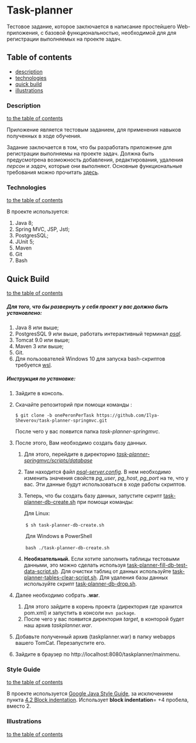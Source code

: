 # Task-planner

Тестовое задание, которое заключается в написание простейшего Web-приложения, с базовой функциональностью, необходимой для для регистрации выполняемых на проекте задач.

## Table of contents

* [description](README.md#description)
* [technologies](README.md#technologies)
* [quick build](README.md#Quick-Build)
* [illustrations](README.md#illustrations)



### Description
[to the table of contents](README.md#table-of-contents)

Приложение является тестовым заданием, для применения навыков полученных в ходе обучения.

Задание заключается в том, что бы разработать приложение для регистрации выполняемы на проекте задач. Должна быть предусмотрена возможность добавления, редактирования, удаления *персон*  и *задач*, которые они выполняют. Основные функциональные требования можно прочитать [здесь](FUNCTIONAL_REQUIREMENTS.md).

### Technologies
[to the table of contents](README.md#table-of-contents)

В проекте используется:

1. Java 8;
2. Spring MVC, JSP, Jstl;
3. PostgresSQL;
4. JUnit 5;
5. Maven
6. Git
7. Bash

## Quick Build

[to the table of contents](README.md#table-of-contents)

##### Для того, что бы развернуть у себя проект у вас должно быть установлено:

1. Java 8 или выше;
2. PostgresSQL 9 или выше, работать интерактивный терминал *[psql](https://postgrespro.ru/docs/postgresql/9.6/app-psql)*.
3. Tomcat 9.0 или выше;
4. Maven 3 или выше;
5. Git.
6. Для пользователей Windows 10 для запуска bash-скриптов требуется [wsl](https://docs.microsoft.com/en-us/windows/wsl/install-win10).

##### Инструкция по установке:

1. Зайдите в консоль.

2. Скачайте репозиторий при помощи команды :

   `$ git clone -b onePeronPerTask https://github.com/Ilya-Sheverov/task-planner-springmvc.git`

   После чего у вас появится папка *task-planner-springmvc*.

1. После этого, Вам необходимо создать базу данных.

   1. Для этого, перейдите в директорию  *[task-planner-springmvc/scripts/database](scripts/database)*

   2. Там находится файл *[psql-server.config](scripts/database/psql-server.config)*. В нем необходимо изменить  значения свойств *pg_user*, *pg_host*, *pg_port* на те, что у вас. Эти данные будут использоваться в ходе работы скриптов.

   3. Теперь, что бы создать базу данных, запустите скрипт [task-planner-db-create.sh](scripts/database/task-planner-db-create.sh) при помощи команды:

      Для Linux:

      ​	`$ sh task-planner-db-create.sh`

      ​	Для Windows в PowerShell

      ​	`bash ./task-planner-db-create.sh`

   4. **Необязательный.** Если хотите заполнить таблицы тестовыми данными, это можно сделать используя [task-planner-fill-db-test-data-script.sh](scripts/database/task-planner-fill-db-test-data-script.sh). Для очистки таблиц от данных используйте [task-planner-tables-clear-script.sh](scripts/database/task-planner-tables-clear-script.sh). Для удаления базы данных используйте скрипт [task-planner-db-drop.sh](scripts/database/task-planner-db-drop.sh).

2. Далее необходимо собрать **.war**.  

   1. Для этого зайдите в корень проекта (директория где хранится pom.xml) и запустить в консоли  `mvn package`. 
   2. После чего у вас появится директория  *target*, в конторой будет наш архив *taskplanner.war*.

3. Добавьте полученный архив (taskplanner.war) в папку webapps вашего TomCat. Перезапустите его.

4. Зайдите в браузер по http://localhost:8080/taskplanner/mainmenu.

### Style Guide

[to the table of contents](README.md#table-of-contents)

В проекте используется  [Google Java Style Guide](https://google.github.io/styleguide/javaguide.html), за исключением пункта [4.2 Block indentation](https://google.github.io/styleguide/javaguide.html#s4.2-block-indentation). Использует **block indentation**= +4 пробела, вместо 2.

### Illustrations

[to the table of contents](README.md#table-of-contents)



